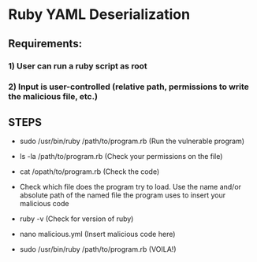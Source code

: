 # Ruby YAML Deserialization

## Requirements:

### 1) User can run a ruby script as root

### 2) Input is user-controlled (relative path, permissions to write the malicious file, etc.)

## STEPS

 - sudo /usr/bin/ruby /path/to/program.rb (Run the vulnerable program)

 - ls -la /path/to/program.rb (Check your permissions on the file)

 - cat /opath/to/program.rb (Check the code)

 - Check which file does the program try to load. Use the name and/or absolute path of the named file the program uses to insert your malicious code

 - ruby -v (Check for version of ruby)

 - nano malicious.yml (Insert malicious code here)

 - sudo /usr/bin/ruby /path/to/program.rb (VOILA!)
